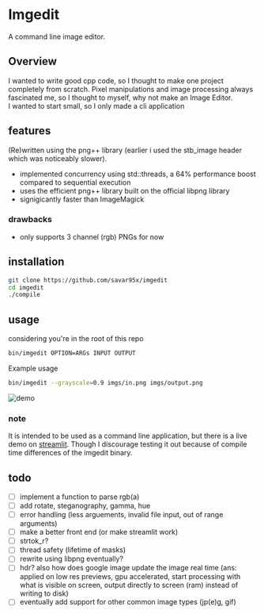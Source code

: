 # Imgedit
A command line image editor.  

## Overview
I wanted to write good cpp code, so I thought to make one project completely from scratch. Pixel manipulations and image processing always fascinated me, so I thought to myself, why not make an Image Editor.  
I wanted to start small, so I only made a cli application

## features
(Re)written using the png++ library (earlier i used the stb_image header which was noticeably slower).  
- implemented concurrency using std::threads, a 64% performance boost compared to sequential execution  
- uses the efficient png++ library built on the official libpng library  
- signigicantly faster than ImageMagick  

### drawbacks
- only supports 3 channel (rgb) PNGs for now  

## installation
```bash
git clone https://github.com/savar95x/imgedit
cd imgedit
./compile
```

## usage
considering you're in the root of this repo
```bash
bin/imgedit OPTION=ARGs INPUT OUTPUT
```
Example usage
```bash
bin/imgedit --grayscale=0.9 imgs/in.png imgs/output.png
```

![demo](imgs/demo.gif)  

### note
It is intended to be used as a command line application, but there is a live demo on [streamlit](https://imgedit-savar.streamlit.app). Though I discourage testing it out because of compile time differences of the imgedit binary.  

## todo
- [ ] implement a function to parse rgb(a)
- [ ] add rotate, steganography, gamma, hue
- [ ] error handling (less arguements, invalid file input, out of range arguments)
- [ ] make a better front end (or make streamlit work)
- [ ] strtok_r?
- [ ] thread safety (lifetime of masks)
- [ ] rewrite using libpng eventually?
- [ ] hdr? also how does google image update the image real time (ans: applied on low res previews, gpu accelerated, start processing with what is visible on screen, output directly to screen (ram) instead of writing to disk)
- [ ] eventually add support for other common image types (jp(e)g, gif)
